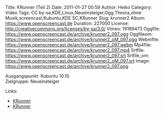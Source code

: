 Title: KRunner (Teil 2)
Date: 2011-01-27 00:59
Author: Heiko
Category: Video
Tags: CC by-sa,KDE,Linux,Neueinsteiger,Ogg Theora,ohne Musik,screencast,Kubuntu,KDE SC,KRunner
Slug: krunner2
Album: https://www.openscreencast.de
Duration: 227000
License: http://creativecommons.org/licenses/by-sa/3.0/
Vimeo: 19189473
Oggfile: https://www.openscreencast.de/archive/krunner2_097.ogg
Oggfileom: https://www.openscreencast.de/archive/krunner2_oM_097.ogg
Webmfile: https://www.openscreencast.de/archive/krunner2_097.webm
Mp4file: https://www.openscreencast.de/archive/krunner2_097.mp4
Srtfile: https://www.openscreencast.de/archive/krunner2_097.srt
Srtfile_om: https://www.openscreencast.de/archive/krunner2_oM_097.srt
Image: https://www.openscreencast.de/archive/krunner2_097.png

Ausgangspunkt: Kubuntu 10.10  
Zielgruppe: Neueinsteiger  

Links:

  * [KRunner](http://wiki.kubuntu-de.org/Kubuntu_benutzen/Allgemein/KRunner)
  * [KRunner](http://wiki.ubuntuusers.de/KRunner)


